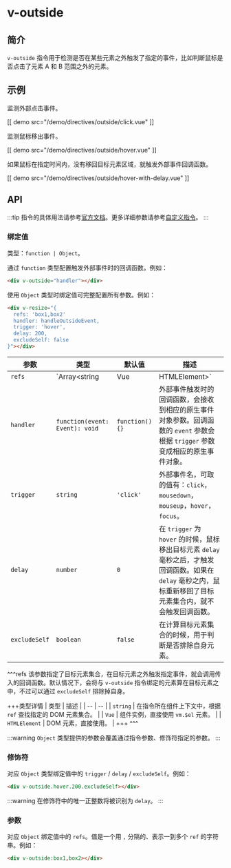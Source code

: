 # v-outside

## 简介

`v-outside` 指令用于检测是否在某些元素之外触发了指定的事件，比如判断鼠标是否点击了元素 A 和 B 范围之外的元素。

## 示例

监测外部点击事件。

[[ demo src="/demo/directives/outside/click.vue" ]]

监测鼠标移出事件。

[[ demo src="/demo/directives/outside/hover.vue" ]]

如果鼠标在指定时间内，没有移回目标元素区域，就触发外部事件回调函数。

[[ demo src="/demo/directives/outside/hover-with-delay.vue" ]]

## API

:::tip
指令的具体用法请参考[官方文档](https://cn.vuejs.org/v2/guide/syntax.html#%E6%8C%87%E4%BB%A4)。更多详细参数请参考[自定义指令](https://cn.vuejs.org/v2/guide/custom-directive.html#%E9%92%A9%E5%AD%90%E5%87%BD%E6%95%B0%E5%8F%82%E6%95%B0)。
:::

### 绑定值

类型：`function | Object`。

通过 `function` 类型配置触发外部事件时的回调函数。例如：

```html
<div v-outside="handler"></div>
```

使用 `Object` 类型时绑定值可完整配置所有参数。例如：

```html
<div v-resize="{
  refs: 'box1,box2'
  handler: handleOutsideEvent,
  trigger: 'hover',
  delay: 200,
  excludeSelf: false
}"></div>
```

| 参数 | 类型 | 默认值 | 描述 |
| -- | -- | -- | -- |
| ``refs`` | `Array<string | Vue | HTMLElement>` | `[]` | [^refs] |
| ``handler`` | `function(event: Event): void` | `function() {}` | 外部事件触发时的回调函数，会接收到相应的原生事件对象参数。回调函数的 `event` 参数会根据 `trigger` 参数变成相应的原生事件对象。 |
| ``trigger`` | `string` | `'click'` | 外部事件名，可取的值有：`click`，`mousedown`，`mouseup`，`hover`，`focus`。 |
| ``delay`` | `number` | `0` | 在 `trigger` 为 `hover` 的时候，鼠标移出目标元素 `delay` 毫秒之后，才触发回调函数。如果在 `delay` 毫秒之内，鼠标重新移回了目标元素集合内，就不会触发回调函数。 |
| ``excludeSelf`` | `boolean` | `false` | 在计算目标元素集合的时候，用于判断是否排除自身元素。 |

^^^refs
该参数指定了目标元素集合，在目标元素之外触发指定事件，就会调用传入的回调函数。默认情况下，会将与 `v-outside` 指令绑定的元素算在目标元素之中，不过可以通过 `excludeSelf` 排除掉自身。

+++类型详情
| 类型 | 描述 |
| -- | -- |
| `string` | 在指令所在组件上下文中，根据 `ref` 查找指定的 DOM 元素集合。 |
| `Vue` | 组件实例，直接使用 `vm.$el` 元素。 |
| `HTMLElement` | DOM 元素，直接使用。 |
+++
^^^

:::warning
`Object` 类型提供的参数会覆盖通过指令参数、修饰符指定的参数。
:::

### 修饰符

对应 `Object` 类型绑定值中的 `trigger` / `delay` / `excludeSelf`。例如：

```html
<div v-outside.hover.200.excludeSelf></div>
```

:::warning
在修饰符中的唯一正整数将被识别为 `delay`。
:::

### 参数

对应 `Object` 绑定值中的 `refs`。值是一个用 `,` 分隔的、表示一到多个 `ref` 的字符串。例如：

```html
<div v-outside:box1,box2></div>
```
